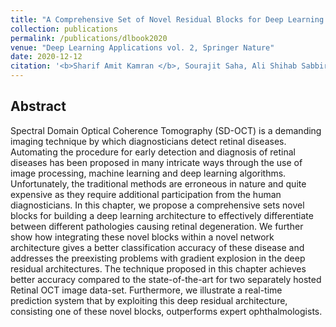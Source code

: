 ```yaml
---
title: "A Comprehensive Set of Novel Residual Blocks for Deep Learning Architectures for Diagnosis of Retinal Diseases from Optical Coherence Tomography Images"
collection: publications
permalink: /publications/dlbook2020
venue: "Deep Learning Applications vol. 2, Springer Nature"
date: 2020-12-12
citation: '<b>Sharif Amit Kamran </b>, Sourajit Saha, Ali Shihab Sabbir, Alireza Tavakkoli.'
---
```



## Abstract
Spectral Domain Optical Coherence Tomography (SD-OCT) is a demanding imaging technique by which diagnosticians detect retinal diseases. Automating the procedure for early detection and diagnosis of retinal diseases has been proposed in many intricate ways through the use of image processing, machine learning and deep learning algorithms. Unfortunately, the traditional methods are erroneous in nature and quite expensive as they require additional participation from the human diagnosticians. In this chapter, we propose a comprehensive sets novel blocks for building a deep learning architecture to effectively differentiate between different pathologies causing retinal degeneration. We further show how integrating these novel blocks within a novel network architecture gives a better classification accuracy of these disease and addresses the preexisting problems with gradient explosion in the deep residual architectures. The technique proposed in this chapter achieves better accuracy compared to the state-of-the-art for two separately hosted Retinal OCT image data-set. Furthermore, we illustrate a real-time prediction system that by exploiting this deep residual architecture, consisting one of these novel blocks, outperforms expert ophthalmologists.